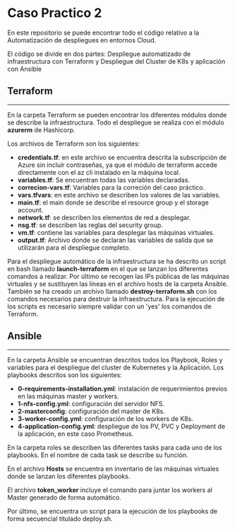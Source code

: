 # Caso Practico 2
En este repositorio se puede encontrar todo el código relativo a la Automatización de despliegues en entornos Cloud.

El código se divide en dos partes: Despliegue automatizado de infraestructura con Terraform y Despliegue del Cluster de K8s y aplicación con Ansible


## Terraform
---
En la carpeta Terraform se pueden encontrar los diferentes módulos donde se describe la infraestructura. Todo el despliegue se realiza con el módulo **azurerm** de Hashicorp.

Los archivos de Terraform son los siguientes:
- **credentials.tf**: en este archivo se encuentra descrita la subscripción de Azure sin incluír contraseñas, ya que el módulo de terraform accede directamente con el az cli instalado en la máquina local.
- **variables.tf**: Se encuentran todas las variables declaradas.
- **correcion-vars.tf**: Variables para la correción del caso práctico.
- **vars.tfvars**: en este archivo se describen los valores de las variables.
- **main.tf**: el main donde se describe el resource group y el storage account.
- **network.tf**: se describen los elementos de red a desplegar.
- **nsg.tf**: se describen las reglas del security group.
- **vm.tf**: contiene las variables para desplegar las máquinas virtuales.
- **output.tf**: Archivo donde se declaran las variables de salida que se utilizarán para el despliegue completo.



Para el despliegue automático de la infraestructura se ha descrito un script en bash llamado **launch-terraform** en el que se lanzan los diferentes comandos a realizar. Por último se recogen las IPs públicas de las máquinas virtuales y se sustituyen las líneas en el archivo hosts de la carpeta Ansible.
También se ha creado un archivo llamado **destroy-terraform.sh** con los comandos necesarios para destruir la infraestructura. Para la ejecución de los scripts es necesario siempre validar con un 'yes' los comandos de Terraform. 

## Ansible
---

En la carpeta Ansible se encuentran descritos todos los Playbook, Roles y variables para el despliegue del cluster de Kubernetes y la Aplicación.
Los playbooks descritos son los siguientes:
- **0-requirements-installation.yml**: instalación de requerimientos previos en las máquinas master y workers.
- **1-nfs-config.yml**: configuración del servidor NFS.
- **2-masterconfig**: configuración del master de K8s.
- **3-worker-config.yml**: configuración de los workers de K8s.
- **4-application-config.yml**: despliegue de los PV, PVC y Deployment de la aplicación, en este caso Prometheus.

En la carpeta roles se describen las diferentes tasks para cada uno de los playbooks. En el nombre de cada task se describe su función.

En el archivo **Hosts** se encuentra en inventario de las máquinas virtuales donde se lanzan los diferentes playbooks. 

El archivo **token_worker** incluye el comando para juntar los workers al Master generado de forma automático.

Por último, se encuentra un script para la ejecución de los playbooks de forma secuencial titulado deploy.sh.

